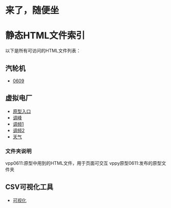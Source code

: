 # 来了，随便坐
# 静态HTML文件索引
以下是所有可访问的HTML文件列表：
## 汽轮机
- [0609](汽轮机0609/start.html)

## 虚拟电厂
- [原型入口](vpp原型0611/start.html)
- [调峰](虚拟电厂调峰服务管理v1.html)
- [调频1](虚拟电厂调频服务v1.html)
- [调频2](虚拟电厂调频服务v2.html)
- [天气](weather_data.html)

### 文件夹说明
vpp0611:原型中用到的HTML文件，用于页面可交互
vppy原型0611:发布的原型文件夹

## CSV可视化工具
- [可视化](CSV数据可视化工具.html)